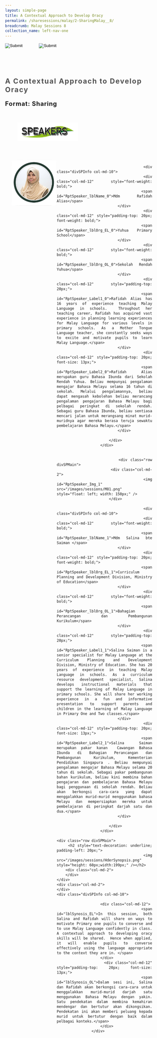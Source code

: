 ```yaml
---
layout: simple-page
title: A Contextual Approach to Develop Oracy
permalink: /sharesessions/malay/2-SharingMalay__8/
breadcrumb: Malay Sessions 8
collection_name: left-nav-one
---
```




<input type="image" name="btnBack" id="btnBack" onclick="goBack()" src="/images/btnBack.png" style="height:70px;">
<input type="image" name="btnRegister" id="btnRegister" src="/images/btnClosed.png"
    style="height:70px;padding-left: 50px;" />

<link href="/misc/bootstrap.min.css" rel="stylesheet" />
<link href="/misc/Site.css" rel="stylesheet" />
<style>
    .divSPMain {
        padding: 20px;
        padding-top: 20px;
        text-align: justify;
        border-radius: 20px;
    }
    .divSPInfo {
        padding-top: 1px;
    }
</style>
<script>
        function goBack() {
          window.history.back();
        }
        </script>
        
<div id="PanelSess">
    <div class="col-md-12" style="padding-top: 40px;">
        <b>
            <span id="lblTitle_EL" style="font-weight: bold; font-size: 23px; letter-spacing: 2px; color: #525252">
                A Contextual Approach to Develop Oracy</span></b>
    </div>
    <div class="col-md-12" style="padding-top: 10px;">
        <span id="lblTitle_OL" style="font-weight: bold; font-size: 20px; letter-spacing: 1px;">
        </span>
    </div>
    <div class="col-md-12" style="padding-top: 10px;">
        <span id="tblFormat" style="font-weight: bold; font-size: 20px; letter-spacing: 1px;"><b>Format:</b>
            Sharing</span>
    </div>
    <div class="row divSPMain">
        <h2 style="text-decoration: underline; padding-left: 20px;">
            <img src="/images/sessions/HDerSpeakers.png" style="height: 60px;width:199px;" /></h2>
        <div class="col-md-2">
        </div>
    </div>
<div class="row divSPMain">
                            <div class="col-md-2">
                                <img id="RptSpeaker_Img_0" src="/images/sessions/M82.png" style="float: left; width: 150px;" />
                            </div>

                            <div class="divSPInfo col-md-10">
                                <div class="col-md-12" style="font-weight: bold;">
                                    <span id="RptSpeaker_lblName_0">Mdm Rafidah Alias</span>
                                </div>
                                <div class="col-md-12" style="padding-top: 20px; font-weight: bold;">
                                    <span id="RptSpeaker_lblOrg_EL_0">Yuhua Primary School</span>
                                </div>
                                <div class="col-md-12" style="font-weight: bold;">
                                    <span id="RptSpeaker_lblOrg_OL_0">Sekolah Rendah Yuhua</span>
                                </div>
                                <div class="col-md-12" style="padding-top: 20px;">
                                    <span id="RptSpeaker_Label1_0">Rafidah Alias has 16 years of experience teaching Malay Language in schools.  Throughout her teaching career, Rafidah has acquired vast experience in planning learning experiences for Malay Language for various levels in primary schools. As a Mother Tongue Language teacher, she constantly seeks ways to excite and motivate pupils to learn Malay Language.</span>
                                </div>
                                <div class="col-md-12" style="padding-top: 20px; font-size: 13px;">
                                    <span id="RptSpeaker_Label2_0">Rafidah Alias merupakan guru Bahasa Ibunda dari Sekolah Rendah Yuhua. Beliau mempunyai pengalaman mengajar Bahasa Melayu selama 16 tahun di sekolah. Melalui pengalamannya, beliau dapat mengasah kebolehan beliau merancang pengalaman pengajaran Bahasa Melayu bagi pelbagai peringkat di sekolah rendah.  Sebagai guru Bahasa Ibunda, beliau sentiasa mencari jalan untuk merangsang minat murid-muridnya agar mereka berasa teruja sewaktu pembelajaran Bahasa Melayu.</span>
                                </div>

                            </div>
                        </div>

                    
                        <div class="row divSPMain">
                            <div class="col-md-2">
                                <img id="RptSpeaker_Img_1" src="/images/sessions/M81.png" style="float: left; width: 150px;" />
                            </div>

                            <div class="divSPInfo col-md-10">
                                <div class="col-md-12" style="font-weight: bold;">
                                    <span id="RptSpeaker_lblName_1">Mdm Salina bte Saiman </span>
                                </div>
                                <div class="col-md-12" style="padding-top: 20px; font-weight: bold;">
                                    <span id="RptSpeaker_lblOrg_EL_1">Curriculum Planning and Development Division, Ministry of Education</span>
                                </div>
                                <div class="col-md-12" style="font-weight: bold;">
                                    <span id="RptSpeaker_lblOrg_OL_1">Bahagian Perancangan dan Pembangunan Kurikulum</span>
                                </div>
                                <div class="col-md-12" style="padding-top: 20px;">
                                    <span id="RptSpeaker_Label1_1">Salina Saiman is a senior specialist for Malay Language at the Curriculum Planning and Development Division, Ministry of Education. She has 20 years of experience in teaching Malay Language in schools. As a curriculum resource development specialist, Salina develops instructional materials that support the learning of Malay Language in primary schools. She will share her working experience in a fun and informative presentation to support parents and children in the learning of Malay Language in Primary One and Two classes.</span>
                                </div>
                                <div class="col-md-12" style="padding-top: 20px; font-size: 13px;">
                                    <span id="RptSpeaker_Label2_1">Salina Saiman merupakan pakar kanan  Cawangan Bahasa Ibunda di Bahagian Perancangan dan Pembangunan Kurikulum, Kementerian Pendidikan Singapura . Beliau mempunyai pengalaman mengajar Bahasa Melayu selama 20 tahun di sekolah. Sebagai pakar pembangunan bahan kurikulum, beliau kini membina bahan pengajaran dan pembelajaran Bahasa Melayu bagi penggunaan di sekolah rendah. Beliau akan berkongsi cara-cara yang dapat menggalakkan murid-murid menggunakan bahasa Melayu dan mempersiapkan mereka untuk pembelajaran di peringkat darjah satu dan dua.</span>
                                </div>

                            </div>
                        </div>

    <div class="row divSPMain">
        <h2 style="text-decoration: underline; padding-left: 20px;">
            <img src="/images/sessions/HderSynopsis.png" style="height: 60px;width:199px;" /></h2>
        <div class="col-md-2">
        </div>
    </div>
    <div class="col-md-2">
    </div>
    <div class="divSPInfo col-md-10">

                        <div class="col-md-12">
                            <span id="lblSynosis_EL">In this session, both Salina and Rafidah will share on ways to motivate Primary one pupils to converse and to use Malay Language confidently in class.  A contextual approach to developing oracy skills will be shared.  Hence when applied, it will enable pupils to converse effectively using the language appropriate to the context they are in. </span>
                        </div>
                        <div class="col-md-12" style="padding-top: 20px; font-size: 13px;">
                            <span id="lblSynosis_OL">Dalam sesi ini, Salina dan Rafidah akan berkongsi cara-cara untuk menggalakkan murid-murid darjah satu menggunakan Bahasa Melayu dengan yakin. Satu pendekatan dalam membina kemahiran mendengar dan bertutur akan dikongsikan. Pendekatan ini akan memberi peluang kepada murid untuk bertutur dengan baik dalam pelbagai konteks.</span>
                        </div>
                    </div>

</div>

